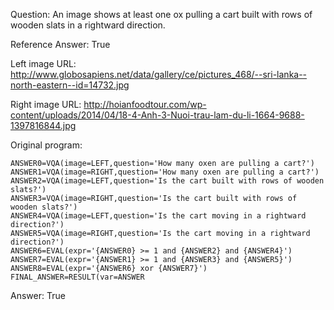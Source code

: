 Question: An image shows at least one ox pulling a cart built with rows of wooden slats in a rightward direction.

Reference Answer: True

Left image URL: http://www.globosapiens.net/data/gallery/ce/pictures_468/--sri-lanka--north-eastern--id=14732.jpg

Right image URL: http://hoianfoodtour.com/wp-content/uploads/2014/04/18-4-Anh-3-Nuoi-trau-lam-du-li-1664-9688-1397816844.jpg

Original program:

```
ANSWER0=VQA(image=LEFT,question='How many oxen are pulling a cart?')
ANSWER1=VQA(image=RIGHT,question='How many oxen are pulling a cart?')
ANSWER2=VQA(image=LEFT,question='Is the cart built with rows of wooden slats?')
ANSWER3=VQA(image=RIGHT,question='Is the cart built with rows of wooden slats?')
ANSWER4=VQA(image=LEFT,question='Is the cart moving in a rightward direction?')
ANSWER5=VQA(image=RIGHT,question='Is the cart moving in a rightward direction?')
ANSWER6=EVAL(expr='{ANSWER0} >= 1 and {ANSWER2} and {ANSWER4}')
ANSWER7=EVAL(expr='{ANSWER1} >= 1 and {ANSWER3} and {ANSWER5}')
ANSWER8=EVAL(expr='{ANSWER6} xor {ANSWER7}')
FINAL_ANSWER=RESULT(var=ANSWER
```
Answer: True

